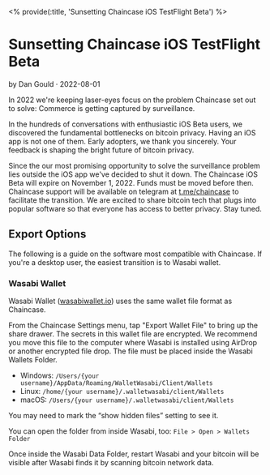 <% provide(:title, 'Sunsetting Chaincase iOS TestFlight Beta') %>

# Sunsetting Chaincase iOS TestFlight Beta

<span class="by-line">by Dan Gould · 2022-08-01</span>

In 2022 we're keeping laser-eyes focus on the problem Chaincase set out to solve: Commerce is getting captured by surveillance.

In the hundreds of conversations with enthusiastic iOS Beta users, we discovered the fundamental bottlenecks on bitcoin privacy. Having an iOS app is not one of them. Early adopters, we thank you sincerely. Your feedback is shaping the bright future of bitcoin privacy.

Since the our most promising opportunity to solve the surveillance problem lies outside the iOS app we've decided to shut it down. The Chaincase iOS Beta will expire on November 1, 2022. Funds must be moved before then. Chaincase support will be available on telegram at [t.me/chaincase](https://t.me/chaincase) to facilitate the transition. We are excited to share bitcoin tech that plugs into popular software so that everyone has access to better privacy. Stay tuned.

## Export Options

The following is a guide on the software most compatible with Chaincase. If you're a desktop user, the easiest transition is to Wasabi wallet.

### Wasabi Wallet

Wasabi Wallet ([wasabiwallet.io](https://wasabiwallet.io)) uses the same wallet file format as Chaincase.

From the Chaincase Settings menu, tap "Export Wallet File" to bring up the share drawer. The secrets in this wallet file are encrypted. We recommend you move this file to the computer where Wasabi is installed using AirDrop or another encrypted file drop. The file must be placed inside the Wasabi Wallets Folder.

- Windows: `/Users/{your username}/AppData/Roaming/WalletWasabi/Client/Wallets`
- Linux: `/home/{your username}/.walletwasabi/client/Wallets`
- macOS: `/Users/{your username}/.walletwasabi/client/Wallets`

You may need to mark the “show hidden files” setting to see it.

You can open the folder from inside Wasabi, too: `File > Open > Wallets Folder`

Once inside the Wasabi Data Folder, restart Wasabi and your bitcoin will be visible after Wasabi finds it by scanning bitcoin network data.

